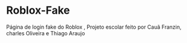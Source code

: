 # Roblox-Fake
Página de login fake do Roblox , Projeto escolar feito por Cauã Franzin, charles Oliveira e Thiago Araujo
